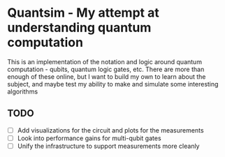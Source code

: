 # Quantsim - My attempt at understanding quantum computation
This is an implementation of the notation and logic around quantum computation - qubits, quantum logic gates, etc.
There are more than enough of these online, but I want to build my own to learn about the subject, and maybe test my ability to make and simulate some interesting algorithms

## TODO

- [ ] Add visualizations for the circuit and plots for the measurements
- [ ] Look into performance gains for multi-qubit gates
- [ ] Unify the infrastructure to support measurements more cleanly
